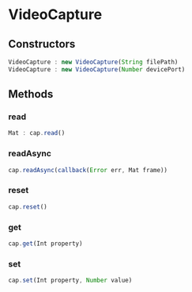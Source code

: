# VideoCapture

<a name="constructors"></a>

## Constructors
``` javascript
VideoCapture : new VideoCapture(String filePath)
VideoCapture : new VideoCapture(Number devicePort)
```
## Methods

<a name="read"></a>

### read
``` javascript
Mat : cap.read()
```

<a name="readAsync"></a>

### readAsync
``` javascript
cap.readAsync(callback(Error err, Mat frame))
```

<a name="reset"></a>

### reset
``` javascript
cap.reset()
```

<a name="get"></a>

### get
``` javascript
cap.get(Int property)
```

<a name="set"></a>

### set
``` javascript
cap.set(Int property, Number value)
```